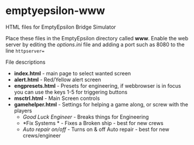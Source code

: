 # emptyepsilon-www
HTML files for EmptyEpsilon Bridge Simulator

Place these files in the EmptyEpsilon directory called **www**.
Enable the web server by editing the _options.ini_ file and adding a port such as 8080 to the line ```httpserver=```

File descriptions
* **index.html** - main page to select wanted screen
* **alert.html** - Red/Yellow alert screen
* **engpresets.html** - Presets for engineering, if webbrowser is in focus you can use the keys 1-5 for triggering buttons
* **msctrl.html** - Main Screen controls
* **gamehelper.html** - Settings for helping a game along, or screw with the players
  * *Good Luck Engineer* - Breaks things for Engineering
  * *Fix Systems * - Fixes a Broken ship - best for new crews
  * *Auto repair on/off* - Turns on & off Auto repair - best for new crews/engineer
